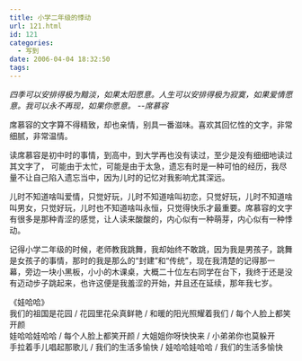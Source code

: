 ```yaml
---
title: 小学二年级的悸动
url: 121.html
id: 121
categories:
  - 写到
date: 2006-04-04 18:32:50
tags:
---
```


_四季可以安排得极为黯淡，如果太阳愿意。人生可以安排得极为寂寞，如果爱情愿意。我可以永不再现，如果你愿意。 --席慕容_  
  
席慕容的文字算不得精致，却也亲情，别具一番滋味。喜欢其回忆性的文字，非常细腻，非常温情。  
  
读席慕容是初中时的事情，到高中，到大学再也没有读过，至少是没有细细地读过其文字了， 可能由于太忙，可能是由于太急，遗忘有时是一种可怕的经历，我尽量不让自己陷入遗忘当中，因为儿时的记忆对我影响尤其深远。  
  
儿时不知道啥叫爱情，只觉好玩，儿时不知道啥叫初恋，只觉好玩，儿时不知道啥叫男女，只觉好玩，儿时也不知道啥叫永恒，只觉得快乐才最重要。席慕容的文字有很多是那种青涩的感觉，让人读来酸酸的，内心似有一种萌芽，内心似有一种悸动。  
  
记得小学二年级的时候，老师教我跳舞，我却始终不敢跳，因为我是男孩子，跳舞是女孩子的事情，那时的我是那么的“封建”和“传统”，现在我清楚的记得那一 幕，旁边一块小黑板，小小的木课桌，大概二十位左右同学在台下，我终于还是没有迈动步子跳起来，也许这便是我羞涩的开始，并且还在延续，那年我七岁。  
  
  
《娃哈哈》  
我们的祖国是花园 / 花园里花朵真鲜艳 / 和暖的阳光照耀着我们 / 每个人脸上都笑开颜  
娃哈哈娃哈哈 / 每个人脸上都笑开颜 / 大姐姐你呀快快来 / 小弟弟你也莫躲开  
手拉着手儿唱起那歌儿 / 我们的生活多愉快 / 娃哈哈娃哈哈 / 我们的生活多愉快